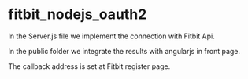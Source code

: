 # fitbit_nodejs_oauth2

In the Server.js file we implement the connection with Fitbit Api.

In the public folder we integrate the results with angularjs in front page.

The callback address is set at Fitbit register page.
